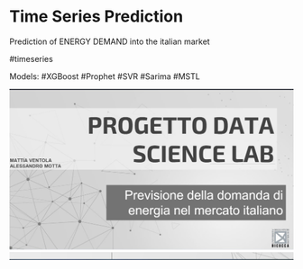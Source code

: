 # Time Series Prediction

Prediction of ENERGY DEMAND into the italian market

#timeseries

Models:
#XGBoost
#Prophet
#SVR
#Sarima
#MSTL


![This is an image](https://github.com/mattiaventola/DataScienceLab/blob/main/screendslab.jpg)
